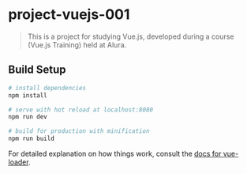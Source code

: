 # project-vuejs-001

> This is a project for studying Vue.js, developed during a course (Vue.js Training) held at Alura.

## Build Setup

``` bash
# install dependencies
npm install

# serve with hot reload at localhost:8080
npm run dev

# build for production with minification
npm run build
```

For detailed explanation on how things work, consult the [docs for vue-loader](http://vuejs.github.io/vue-loader).
